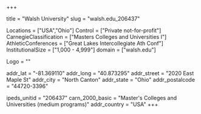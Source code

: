 
+++

title = "Walsh University"
slug = "walsh.edu_206437"

Locations = ["USA","Ohio"]
Control = ["Private not-for-profit"]
CarnegieClassification = ["Masters Colleges and Universities I"]
AthleticConferences = ["Great Lakes Intercollegiate Ath Conf"]
InstitutionalSize = ["1,000 - 4,999"]
domain = ["walsh.edu"]

Logo = ""

addr_lat = "-81.369110"
addr_long = "40.873295"
addr_street = "2020 East Maple St"
addr_city = "North Canton"
addr_state = "Ohio"
addr_postalcode = "44720-3396"

ipeds_unitid = "206437"
carn_2000_basic = "Master's Colleges and Universities (medium programs)"
addr_country = "USA"
+++
    
